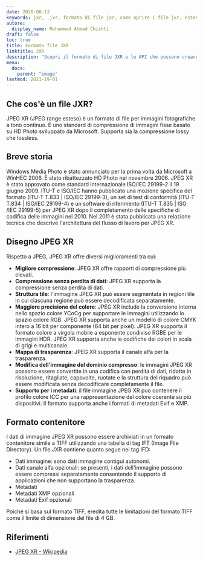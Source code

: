 ```yaml
---
date: 2020-08-12
keywords: jxr, .jxr, formato di file jxr, come aprire i file jxr, estensione .jxr, estensione jxr
autore:
  display_name: Muhammad Ahmad Chishti
draft: false
toc: true
title: Formato file JXR
linktitle: JXR
description: "Scopri il formato di file JXR e le API che possono creare e aprire file JXR."
menu:
  docs:
    parent: "image"
lastmod: 2021-19-01
---
```


## Che cos'è un file JXR? ##

JPEG XR (JPEG range esteso) è un formato di file per immagini fotografiche a tono continuo. È uno standard di compressione di immagini fisse basato su HD Photo sviluppato da Microsoft. Supporta sia la compressione lossy che lossless.

## Breve storia ##

Windows Media Photo è stato annunciato per la prima volta da Microsoft a WinHEC 2006. È stato ribattezzato HD Photo nel novembre 2006. JPEG XR è stato approvato come standard internazionale ISO/IEC 29199-2 il 19 giugno 2009. ITU-T e ISO/IEC hanno pubblicato una mozione specifica del formato (ITU-T T.833 | ISO/IEC 29199-3), un set di test di conformità (ITU-T T.834 | ISO/IEC 29199-4) e un software di riferimento (ITU-T T.835 | ISO /IEC 29199-5) per JPEG XR dopo il completamento delle specifiche di codifica delle immagini nel 2010. Nel 2011 è stata pubblicata una relazione tecnica che descrive l'architettura del flusso di lavoro per JPEG XR.

## Disegno JPEG XR ##

Rispetto a JPEG, JPEG XR offre diversi miglioramenti tra cui:

- **Migliore compressione**: JPEG XR offre rapporti di compressione più elevati.
- **Compressione senza perdita di dati**: JPEG XR supporta la compressione senza perdita di dati.
- **Struttura tile**: l'immagine JPEG XR può essere segmentata in regioni tile in cui ciascuna regione può essere decodificata separatamente.
- **Maggiore precisione del colore**: JPEG XR include la conversione interna nello spazio colore YCoCg per supportare le immagini utilizzando lo spazio colore RGB. JPEG XR supporta anche un modello di colore CMYK intero a 16 bit per componente (64 bit per pixel). JPEG XR supporta il formato colore a virgola mobile a esponente condiviso RGBE per le immagini HDR. JPEG XR supporta anche le codifiche dei colori in scala di grigi e multicanale.
- **Mappa di trasparenza**: JPEG XR supporta il canale alfa per la trasparenza.
- **Modifica dell'immagine del dominio compresso**: le immagini JPEG XR possono essere convertite in una codifica con perdita di dati, ridotte in risoluzione, ritagliate, capovolte, ruotate e la struttura del riquadro può essere modificata senza decodificare completamente il file.
- **Supporto per i metadati**: il file immagine JPEG XR può contenere il profilo colore ICC per una rappresentazione del colore coerente su più dispositivi. Il formato supporta anche i formati di metadati Exif e XMP.

## Formato contenitore ##

I dati di immagine JPEG XR possono essere archiviati in un formato contenitore simile a TIFF utilizzando una tabella di tag IFT (Image File Directory). Un file JXR contiene quanto segue nei tag IFD:

- Dati immagine: sono dati immagine contigui autonomi.
- Dati canale alfa opzionali: se presenti, i dati dell'immagine possono essere compressi separatamente consentendo il supporto di applicazioni che non supportano la trasparenza.
- Metadati
- Metadati XMP opzionali
- Metadati Exif opzionali

Poiché si basa sul formato TIFF, eredita tutte le limitazioni del formato TIFF come il limite di dimensione del file di 4 GB.

## Riferimenti ##

- [JPEG XR - Wikipedia](https://en.wikipedia.org/wiki/JPEG_XR)

